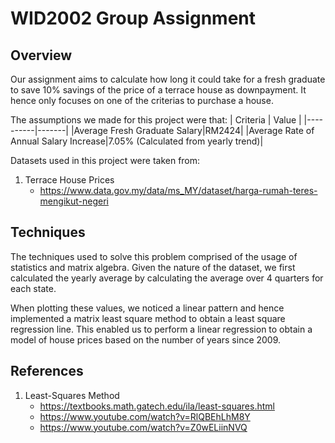 # WID2002 Group Assignment

## Overview

Our assignment aims to calculate how long it could take for a fresh graduate to save 10% savings of the price of a terrace house as downpayment. It hence only focuses on one of the criterias to purchase a house.

The assumptions we made for this project were that:
| Criteria | Value |
|----------|-------|
|Average Fresh Graduate Salary|RM2424|
|Average Rate of Annual Salary Increase|7.05% (Calculated from yearly trend)|

Datasets used in this project were taken from:

1. Terrace House Prices
   - https://www.data.gov.my/data/ms_MY/dataset/harga-rumah-teres-mengikut-negeri

## Techniques

The techniques used to solve this problem comprised of the usage of statistics and matrix algebra. Given the nature of the dataset, we first calculated the yearly average by calculating the average over 4 quarters for each state.

When plotting these values, we noticed a linear pattern and hence implemented a matrix least square method to obtain a least square regression line. This enabled us to perform a linear regression to obtain a model of house prices based on the number of years since 2009.

## References

1. Least-Squares Method
   - https://textbooks.math.gatech.edu/ila/least-squares.html
   - https://www.youtube.com/watch?v=RlQBEhLhM8Y
   - https://www.youtube.com/watch?v=Z0wELiinNVQ
